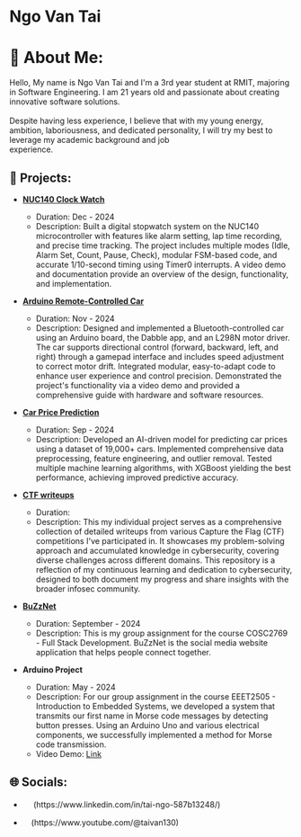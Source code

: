 # Ngo Van Tai

# 💫 About Me:

Hello, My name is Ngo Van Tai and I'm a 3rd year student at RMIT, majoring in Software Engineering. I am 21 years old and passionate about creating innovative software solutions. <br><br>Despite having less experience, I believe that with my young energy, ambition, laboriousness, and dedicated personality, I will try my best to leverage my academic background and job<br>experience.

## 🎯 Projects:

- **[NUC140 Clock Watch](https://github.com/TaiVanNgo/remote-controlled-car)**
  - Duration: Dec - 2024
  - Description: Built a digital stopwatch system on the NUC140 microcontroller with features like alarm setting, lap time recording, and precise time tracking. The project includes multiple modes (Idle, Alarm Set, Count, Pause, Check), modular FSM-based code, and accurate 1/10-second timing using Timer0 interrupts. A video demo and documentation provide an overview of the design, functionality, and implementation.
  
- **[Arduino Remote-Controlled Car](https://github.com/TaiVanNgo/remote-controlled-car)**
  - Duration: Nov - 2024
  - Description: Designed and implemented a Bluetooth-controlled car using an Arduino board, the Dabble app, and an L298N motor driver. The car supports directional control (forward, backward, left, and right) through a gamepad interface and includes speed adjustment to correct motor drift. Integrated modular, easy-to-adapt code to enhance user experience and control precision. Demonstrated the project's functionality via a video demo and provided a comprehensive guide with hardware and software resources.

- **[Car Price Prediction](https://github.com/TaiVanNgo/Car-Price-Prediction)**
  - Duration: Sep - 2024
  - Description: Developed an AI-driven model for predicting car prices using a dataset of 19,000+ cars. Implemented comprehensive data preprocessing, feature engineering, and outlier removal. Tested multiple machine learning algorithms, with XGBoost yielding the best performance, achieving improved predictive accuracy.

- **[CTF writeups](https://github.com/TaiVanNgo/CTF-Write-up)**

  - Duration: 
  - Description: This my individual project serves as a comprehensive collection of detailed writeups from various Capture the Flag (CTF) competitions I've participated in. It showcases my problem-solving approach and accumulated knowledge in cybersecurity, covering diverse challenges across different domains. This repository is a reflection of my continuous learning and dedication to cybersecurity, designed to both document my progress and share insights with the broader infosec community.

- **[BuZzNet](https://github.com/lluciiiia/COSC2769_Full_Stack_Development_Group_Assignment)**

  - Duration: September - 2024
  - Description: This is my group assignment for the course COSC2769 - Full Stack Development. BuZzNet is the social media website application that helps people connect together.

- **Arduino Project**
  - Duration: May - 2024
  - Description: For our group assignment in the course EEET2505 - Introduction to Embedded Systems, we developed a system that transmits our first name in Morse code messages by detecting button presses. Using an Arduino Uno and various electrical components, we successfully implemented a method for Morse code transmission.
  - Video Demo: [Link](https://www.youtube.com/watch?v=jVnXqrdLF7U)

<!-- - **[Bank Time Application](https://github.com/Kyle8Bits/SED_BankTimeApplication)**
  - Duration:  -->

## 🌐 Socials:

- <p><a href="https://www.linkedin.com/in/tai-ngo-587b13248/" target="_blank"><img src="https://skillicons.dev/icons?i=linkedin" width="15px" /></a> (https://www.linkedin.com/in/tai-ngo-587b13248/)</p>
- <p><a href="https://www.youtube.com/@taivan130" target="_blank"><img src="https://upload.wikimedia.org/wikipedia/commons/thumb/4/42/YouTube_icon_%282013-2017%29.png/512px-YouTube_icon_%282013-2017%29.png" width="15px" /></a>(https://www.youtube.com/@taivan130)</p>

